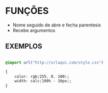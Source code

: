 # FUNÇÕES

* Nome seguido de abre e fecha parentesis
* Recebe argumentos

## EXEMPLOS

```css

@import url("http://urlaqui.com/style.css")

{
    color: rgb(255, 0, 100);
    width: calc(100% - 10px);
}

```